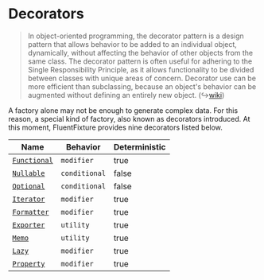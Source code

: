 # Decorators

> In object-oriented programming, the decorator pattern is a design pattern that allows behavior to be added to an individual object, dynamically, without affecting the behavior of other objects from the same class. The decorator pattern is often useful for adhering to the Single Responsibility Principle, as it allows functionality to be divided between classes with unique areas of concern. Decorator use can be more efficient than subclassing, because an object's behavior can be augmented without defining an entirely new object. (↪[wiki](https://en.wikipedia.org/wiki/Decorator\_pattern))

A factory alone may not be enough to generate complex data. For this reason, a special kind of factory, also known as decorators introduced. At this moment, FluentFixture provides nine decorators listed below.

<table><thead><tr><th>Name</th><th>Behavior</th><th data-type="checkbox">Deterministic</th></tr></thead><tbody><tr><td><code></code><a href="functional.md"><code>Functional</code></a><code></code></td><td><code>modifier</code></td><td>true</td></tr><tr><td><code></code><a href="nullable.md"><code>Nullable</code></a><code></code></td><td><code>conditional</code></td><td>false</td></tr><tr><td><code></code><a href="optional.md"><code>Optional</code></a><code></code></td><td><code>conditional</code></td><td>false</td></tr><tr><td><code></code><a href="iterator.md"><code>Iterator</code></a><code></code></td><td><code>modifier</code></td><td>true</td></tr><tr><td><code></code><a href="formatter.md"><code>Formatter</code></a><code></code></td><td><code>modifier</code></td><td>true</td></tr><tr><td><code></code><a href="exporter.md"><code>Exporter</code></a><code></code></td><td><code>utility</code></td><td>true</td></tr><tr><td><code></code><a href="memo.md"><code>Memo</code></a><code></code></td><td><code>utility</code></td><td>true</td></tr><tr><td><code></code><a href="lazy.md"><code>Lazy</code></a><code></code></td><td><code>modifier</code></td><td>true</td></tr><tr><td><code></code><a href="property.md"><code>Property</code></a><code></code></td><td><code>modifier</code></td><td>true</td></tr></tbody></table>
